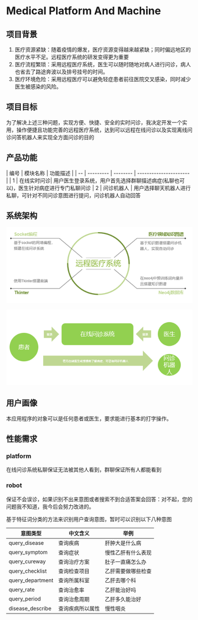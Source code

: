 # Medical Platform And Machine


## 项目背景
1. 医疗资源紧缺：随着疫情的爆发，医疗资源变得越来越紧缺；同时偏远地区的医疗水平不足。远程医疗系统的研发变得更为重要
2. 医疗流程繁琐：采用远程医疗系统，医生可以随时随地对病人进行问诊，病人也省去了路途奔波以及排号挂号的时间。
3. 医疗环境危险：采用远程医疗可以避免轻症患者前往医院交叉感染，同时减少医生被感染的风险。

## 项目目标
为了解决上述三种问题，实现方便、快捷、安全的实时问诊，我决定开发一个实用，操作便捷且功能完善的远程医疗系统，达到可以远程在线问诊以及实现离线问诊问答机器人来实现全方面问诊的目的

## 产品功能
| 编号 | 模块名称 | 功能描述                  |
| -- | --------- | -------- | ---------------------- |
| 1 | 在线实时问诊| 用户医生登录系统，用户首先选择群聊描述病症(私聊也可以)，医生针对病症进行专门私聊问诊
| 2 | 问诊机器人  | 用户选择聊天机器人进行私聊，可针对不同问诊意图进行提问，问诊机器人自动回答

## 系统架构
![系统架构](https://github.com/starkkkk/MedicalPlatform-And-Robot/blob/master/img/jg.png)

![场景](https://github.com/starkkkk/MedicalPlatform-And-Robot/blob/master/img/cj.png)

## 用户画像
本应用程序的对象可以是任何患者或医生，要求能进行基本的打字操作。

## 性能需求
### platform
在线问诊系统私聊保证无法被其他人看到，群聊保证所有人都能看到
### robot
保证不会误诊，如果识别不出来意图或者搜索不到合适答案会回答：对不起，您的问题我不知道，我今后会努力改进的。

基于特征词分类的方法来识别用户查询意图，暂时可以识别以下八种意图


| 意图类型         | 中文含义         | 举例               |
| ---------------- | ---------------- | ------------------ |
| query_disease    | 查询疾病         | 肝肿大是什么病     |
| query_symptom    | 查询症状         | 慢性乙肝有什么表现 |
| query_cureway    | 查询治疗方案     | 肚子一直痛怎么办   |
| query_checklist  | 查询检查项目     | 乙肝需要做哪些检查 |
| query_department | 查询所属科室     | 乙肝去哪个科       |
| query_rate       | 查询治愈率       | 乙肝能治好吗       |
| query_period     | 查询治愈周期     | 乙肝多久能治好     |
| disease_describe | 查询疾病所以属性 | 慢性咽炎           |